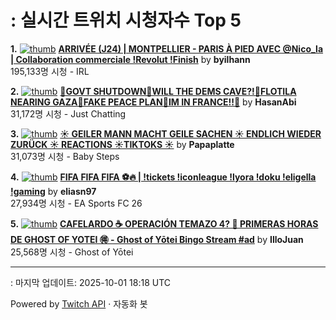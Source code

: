 # : 실시간 트위치 시청자수 Top 5

**1.** [![thumb](https://static-cdn.jtvnw.net/previews-ttv/live_user_byilhann-320x180.jpg)](https://twitch.tv/byilhann)
**[ARRIVÉE (J24) | MONTPELLIER - PARIS À PIED AVEC @Nico_la | Collaboration commerciale !Revolut !Finish](https://twitch.tv/byilhann)** by **byilhann**<br>195,133명 시청  - IRL

**2.** [![thumb](https://static-cdn.jtvnw.net/previews-ttv/live_user_hasanabi-320x180.jpg)](https://twitch.tv/HasanAbi)
**[🚨GOVT SHUTDOWN🚨WILL THE DEMS CAVE?!🚨FLOTILA NEARING GAZA🚨FAKE PEACE PLAN🚨IM IN FRANCE!!🚨](https://twitch.tv/HasanAbi)** by **HasanAbi**<br>31,172명 시청  - Just Chatting

**3.** [![thumb](https://static-cdn.jtvnw.net/previews-ttv/live_user_papaplatte-320x180.jpg)](https://twitch.tv/Papaplatte)
**[☀️ GEILER MANN MACHT GEILE SACHEN ☀️ ENDLICH WIEDER ZURÜCK ☀️ REACTIONS ☀️TIKTOKS ☀️](https://twitch.tv/Papaplatte)** by **Papaplatte**<br>31,073명 시청  - Baby Steps

**4.** [![thumb](https://static-cdn.jtvnw.net/previews-ttv/live_user_eliasn97-320x180.jpg)](https://twitch.tv/eliasn97)
**[FIFA FIFA FIFA ⚽️🔥 | !tickets !iconleague !lyora !doku !eligella !gaming](https://twitch.tv/eliasn97)** by **eliasn97**<br>27,934명 시청  - EA Sports FC 26

**5.** [![thumb](https://static-cdn.jtvnw.net/previews-ttv/live_user_illojuan-320x180.jpg)](https://twitch.tv/IlloJuan)
**[CAFELARDO ☕ OPERACIÓN TEMAZO 4? 👀  PRIMERAS HORAS DE GHOST OF YOTEI 🉐 - Ghost of Yōtei Bingo Stream #ad](https://twitch.tv/IlloJuan)** by **IlloJuan**<br>25,568명 시청  - Ghost of Yōtei


---
: 마지막 업데이트: 2025-10-01 18:18 UTC

Powered by [Twitch API](https://dev.twitch.tv/docs/api/reference) · 자동화 봇